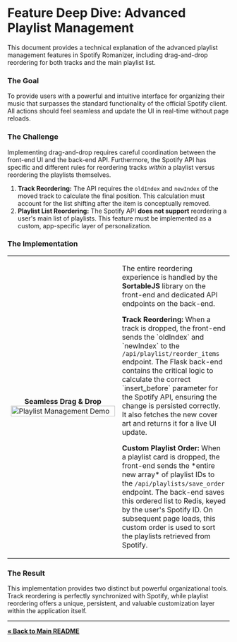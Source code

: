# Feature Deep Dive: Advanced Playlist Management

This document provides a technical explanation of the advanced playlist management features in Spotify Romanizer, including drag-and-drop reordering for both tracks and the main playlist list.

### The Goal

To provide users with a powerful and intuitive interface for organizing their music that surpasses the standard functionality of the official Spotify client. All actions should feel seamless and update the UI in real-time without page reloads.

### The Challenge

Implementing drag-and-drop requires careful coordination between the front-end UI and the back-end API. Furthermore, the Spotify API has specific and different rules for reordering tracks *within* a playlist versus reordering the playlists themselves.

1.  **Track Reordering:** The API requires the `oldIndex` and `newIndex` of the moved track to calculate the final position. This calculation must account for the list shifting after the item is conceptually removed.
2.  **Playlist List Reordering:** The Spotify API **does not support** reordering a user's main list of playlists. This feature must be implemented as a custom, app-specific layer of personalization.

### The Implementation

<table>
  <tr>
    <td width="50%">
      <center><strong>Seamless Drag & Drop</strong></center>
      <img src="../assets/drag_drop.gif" alt="Playlist Management Demo" width="100%">
    </td>
    <td width="50%">
      <p>The entire reordering experience is handled by the <strong>SortableJS</strong> library on the front-end and dedicated API endpoints on the back-end.</p>
      <p><strong>Track Reordering:</strong> When a track is dropped, the front-end sends the `oldIndex` and `newIndex` to the <code>/api/playlist/reorder_items</code> endpoint. The Flask back-end contains the critical logic to calculate the correct `insert_before` parameter for the Spotify API, ensuring the change is persisted correctly. It also fetches the new cover art and returns it for a live UI update.</p>
      <p><strong>Custom Playlist Order:</strong> When a playlist card is dropped, the front-end sends the *entire new array* of playlist IDs to the <code>/api/playlists/save_order</code> endpoint. The back-end saves this ordered list to Redis, keyed by the user's Spotify ID. On subsequent page loads, this custom order is used to sort the playlists retrieved from Spotify.</p>
    </td>
  </tr>
</table>

### The Result

This implementation provides two distinct but powerful organizational tools. Track reordering is perfectly synchronized with Spotify, while playlist reordering offers a unique, persistent, and valuable customization layer within the application itself.

---
[**« Back to Main README**](../README.md)
